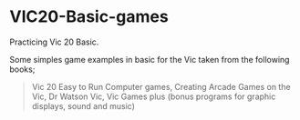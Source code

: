 # VIC20-Basic-games
Practicing Vic 20 Basic. 

Some simples game examples in basic for the Vic taken from the following books;

> Vic 20 Easy to Run Computer games,
> Creating Arcade Games on the Vic,
> Dr Watson Vic,
> Vic Games plus (bonus programs for graphic displays, sound and music)
